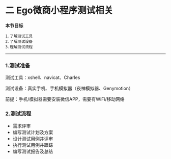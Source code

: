 # 二 Ego微商小程序测试相关 

**本节目标**

```
1.了解测试工具
2.了解测试设备
3.理解测试流程
```

---

### 1.测试准备

测试工具：xshell、navicat、Charles

测试设备：真实手机、手机模拟器（夜神模拟器、Genymotion）

前提：手机/模拟器需要安装微信APP，需要有WiFi/移动网络

### 2.测试流程

- 需求评审
- 编写测试计划及方案
- 设计测试用例并评审
- 执行测试用例并跟踪
- 编写测试报告及总结